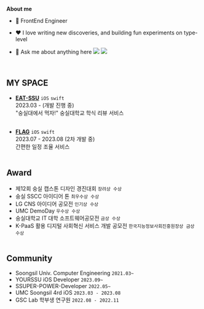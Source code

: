<!-- ### Hi there 👋 -->

**About me** 

- 💼 FrontEnd Engineer 

<!--  - 📈 Built github-readme-stats, verlyjs and more, **50m+** hits • **50K** stars on GitHub -->

- ❤️ I love writing new discoveries, and building fun experiments on type-level

- 💬 Ask me about anything here <a href="mailto:jiwoo020801@gmail.com"><img src="https://img.shields.io/badge/Mail-FC6B4C?style=flat-square&logo=Gmail&logoColor=white&link=mailto:rlatjsghks4647@naver.com"/></a> 
<a href="https://velog.io/@cjiu0201"><img src="https://img.shields.io/badge/Velog-7F7F7F?style=flat-square&logo=Velog&logoColor=white&link=https://velog.io/@daniel4647"/></a>

</br>


## MY SPACE

- [**EAT-SSU**](https://github.com/EAT-SSU)  `iOS` `swift` </br>
2023.03 - (개발 진행 중) </br>
"숭실대에서 먹자!" 숭실대학교 학식 리뷰 서비스  </br></br>

- [**FLAG**](https://github.com/flag-app/Flag-iOS)  `iOS` `swift` </br>
2023.07 - 2023.08 (2차 개발 중) </br>
간편한 일정 조율 서비스  </br></br>


## Award
- 제12회 숭실 캡스톤 디자인 경진대회 `장려상 수상` </br>
- 숭실 SSCC 아이디어 톤 `최우수상 수상` </br>
- LG CNS 아이디어 공모전 `인기상 수상` </br>
- UMC DemoDay `우수상 수상` </br>
- 숭실대학교 IT 대학 소프트웨어공모전 `금상 수상` </br>
- K-PaaS 활용 디지털 사회혁신 서비스 개발 공모전 `한국지능정보사회진흥원장상 금상 수상`</br></br>




## Community
- Soongsil Univ. Computer Engineering `2021.03~ `
- YOURSSU iOS Developer `2023.09~ `
- SSUPER-POWER-Developer `2022.05~ `
- UMC Soongsil 4rd iOS `2023.03 - 2023.08`
- GSC Lab 학부생 연구원 `2022.08 - 2022.11`
